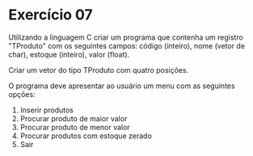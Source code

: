 # Exercício 07  
  
Utilizando a linguagem C criar um programa que contenha um registro "TProduto" com os seguintes campos: código (inteiro), nome (vetor de char), estoque (inteiro), valor (float).  
  
Criar um vetor do tipo TProduto com quatro posições.  
  
O programa deve apresentar ao usuário um menu com as seguintes opções:  
  
1. Inserir produtos  
2. Procurar produto de maior valor  
3. Procurar produto de menor valor  
4. Procurar produtos com estoque zerado  
9. Sair